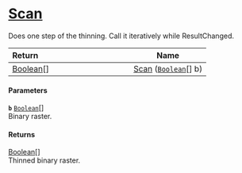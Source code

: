 # [Scan](./HSCPThinningStep--Scan.md)

Does one step of the thinning. Call it iteratively while ResultChanged.

| Return&nbsp; &nbsp; &nbsp; &nbsp; &nbsp; &nbsp; &nbsp; &nbsp; &nbsp; &nbsp; &nbsp; &nbsp; &nbsp; &nbsp; &nbsp; &nbsp; &nbsp; &nbsp; &nbsp; &nbsp; &nbsp; | Name | 
| --- | --- | 
| [Boolean](https://docs.microsoft.com/en-us/dotnet/api/System.Boolean)[] | [Scan](./HSCPThinningStep--Scan.md) ([`Boolean`](https://docs.microsoft.com/en-us/dotnet/api/System.Boolean)[] b) | 


#### Parameters
**`b`**  [`Boolean`](https://docs.microsoft.com/en-us/dotnet/api/System.Boolean)[]<br>Binary raster.
#### Returns
[Boolean](https://docs.microsoft.com/en-us/dotnet/api/System.Boolean)[]<br>
Thinned binary raster.
